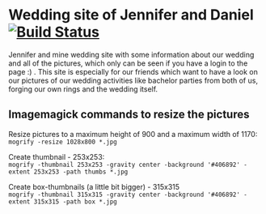 Wedding site of Jennifer and Daniel [![Build Status](https://travis-ci.org/rennerDa/wedding-site.svg?branch=master)](https://travis-ci.org/rennerDa/wedding-site)
============

Jennifer and mine wedding site with some information about our wedding and all of the pictures, which only can be seen if you have a login to the page :) .
This site is especially for our friends which want to have a look on our pictures of our wedding activities
like bachelor parties from both of us, forging our own rings and the wedding itself.

Imagemagick commands to resize the pictures
------------
Resize pictures to a maximum height of 900 and a maximum width of 1170:<br>
```mogrify -resize 1028x800 *.jpg```

Create thumbnail - 253x253:<br>
```mogrify -thumbnail 253x253 -gravity center -background '#406892' -extent 253x253 -path thumbs *.jpg```

Create box-thumbnails (a little bit bigger) - 315x315<br>
```mogrify -thumbnail 315x315 -gravity center -background '#406892' -extent 315x315 -path box *.jpg```